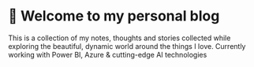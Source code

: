 # 🌟 Welcome to my personal blog

This is a collection of my notes, thoughts and stories collected while exploring the beautiful, dynamic world around the things I love. Currently working with Power BI, Azure & cutting-edge AI technologies 